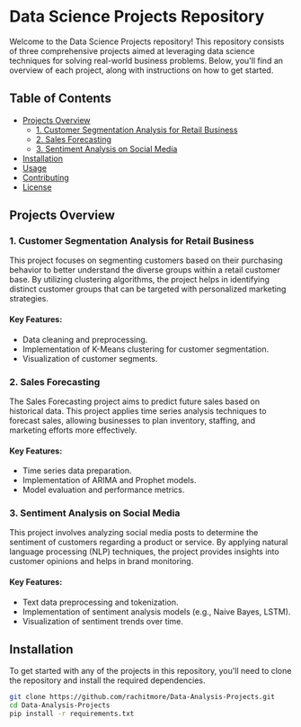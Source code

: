 # Data Science Projects Repository

Welcome to the Data Science Projects repository! This repository consists of three comprehensive projects aimed at leveraging data science techniques for solving real-world business problems. Below, you'll find an overview of each project, along with instructions on how to get started.

## Table of Contents
- [Projects Overview](#projects-overview)
  - [1. Customer Segmentation Analysis for Retail Business](#1-customer-segmentation-analysis-for-retail-business)
  - [2. Sales Forecasting](#2-sales-forecasting)
  - [3. Sentiment Analysis on Social Media](#3-sentiment-analysis-on-social-media)
- [Installation](#installation)
- [Usage](#usage)
- [Contributing](#contributing)
- [License](#license)

## Projects Overview

### 1. Customer Segmentation Analysis for Retail Business
This project focuses on segmenting customers based on their purchasing behavior to better understand the diverse groups within a retail customer base. By utilizing clustering algorithms, the project helps in identifying distinct customer groups that can be targeted with personalized marketing strategies.

#### Key Features:
- Data cleaning and preprocessing.
- Implementation of K-Means clustering for customer segmentation.
- Visualization of customer segments.

### 2. Sales Forecasting
The Sales Forecasting project aims to predict future sales based on historical data. This project applies time series analysis techniques to forecast sales, allowing businesses to plan inventory, staffing, and marketing efforts more effectively.

#### Key Features:
- Time series data preparation.
- Implementation of ARIMA and Prophet models.
- Model evaluation and performance metrics.

### 3. Sentiment Analysis on Social Media
This project involves analyzing social media posts to determine the sentiment of customers regarding a product or service. By applying natural language processing (NLP) techniques, the project provides insights into customer opinions and helps in brand monitoring.

#### Key Features:
- Text data preprocessing and tokenization.
- Implementation of sentiment analysis models (e.g., Naive Bayes, LSTM).
- Visualization of sentiment trends over time.

## Installation

To get started with any of the projects in this repository, you'll need to clone the repository and install the required dependencies.

```bash
git clone https://github.com/rachitmore/Data-Analysis-Projects.git
cd Data-Analysis-Projects
pip install -r requirements.txt
